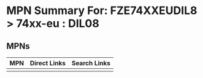 



# MPN Summary For: FZE74XXEUDIL8 > 74xx-eu : DIL08

## MPNs
  

|MPN|Direct Links|Search Links|
| :--- | :--- | :--- |
||||
